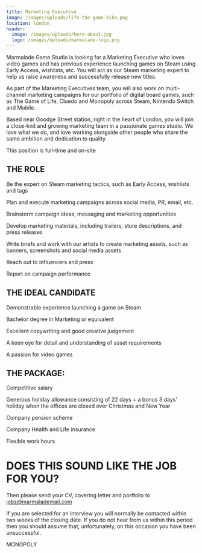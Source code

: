 ```yaml
---
title: Marketing Executive
image: /images/uploads/life-the-game-bike.png
location: london
header:
  image: /images/uploads/hero-about.jpg
  logo: /images/uploads/marmalade-logo.png
---
```

Marmalade Game Studio is looking for a Marketing Executive who loves video games and has previous experience launching games on Steam using Early Access, wishlists, etc. You will act as our Steam marketing expert to help us raise awareness and successfully release new titles. 

As part of the Marketing Executives team, you will also work on multi-channel marketing campaigns for our portfolio of digital board games, such as The Game of Life, Cluedo and Monopoly across Steam, Nintendo Switch and Mobile.

Based near Goodge Street station, right in the heart of London, you will join a close-knit and growing marketing team in a passionate games studio. We love what we do, and love working alongside other people who share the same ambition and dedication to quality. 

This position is full-time and on-site

## THE ROLE

Be the expert on Steam marketing tactics, such as Early Access, wishlists and tags

Plan and execute marketing campaigns across social media, PR, email, etc.

Brainstorm campaign ideas, messaging and marketing opportunities

Develop marketing materials, including trailers, store descriptions, and press releases

Write briefs and work with our artists to create marketing assets, such as banners, screenshots and social media assets

Reach out to influencers and press

Report on campaign performance

## THE IDEAL CANDIDATE

Demonstrable experience launching a game on Steam

Bachelor degree in Marketing or equivalent

Excellent copywriting and good creative judgement

A keen eye for detail and understanding of asset requirements

A passion for video games

## THE PACKAGE:

Competitive salary

Generous holiday allowance consisting of 22 days + a bonus 3 days’ holiday when the offices are closed over Christmas and New Year

Company pension scheme

Company Health and Life insurance

Flexible work hours

# DOES THIS SOUND LIKE THE JOB FOR YOU?

Then please send your CV, covering letter and portfolio to jobs@marmalademail.com



If you are selected for an interview you will normally be contacted within two weeks of the closing date. If you do not hear from us within this period then you should assume that, unfortunately, on this occasion you have been unsuccessful.



MONOPOLY
